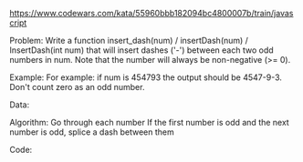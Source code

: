 https://www.codewars.com/kata/55960bbb182094bc4800007b/train/javascript

Problem:
Write a function insert_dash(num) / insertDash(num) / InsertDash(int num) that will insert dashes ('-') between each two odd numbers in num. Note that the number will always be non-negative (>= 0).

Example:
For example: if num is 454793 the output should be 4547-9-3. Don't count zero as an odd number.

Data:

Algorithm:
Go through each number
If the first number is odd and the next number is odd, splice a dash between them

Code:
